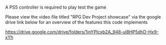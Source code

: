 A PS5 controller is required to play test the game

Please view the video file titled "RPG Dev Project showcase" via the google drive link below for an overview of the features this code implements

https://drive.google.com/drive/folders/1inYPIcxb2A_948-ul8HP5dhD-Hx9-xYh
